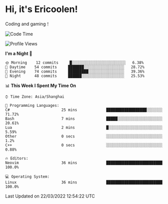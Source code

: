 # Hi, it's Ericoolen!
Coding and gaming！

<!--START_SECTION:waka-->
![Code Time](http://img.shields.io/badge/Code%20Time-190%20hrs%204%20mins-blue)

![Profile Views](http://img.shields.io/badge/Profile%20Views-2-blue)

**I'm a Night 🦉** 

```text
🌞 Morning    12 commits     █░░░░░░░░░░░░░░░░░░░░░░░░   6.38% 
🌆 Daytime    54 commits     ███████░░░░░░░░░░░░░░░░░░   28.72% 
🌃 Evening    74 commits     █████████░░░░░░░░░░░░░░░░   39.36% 
🌙 Night      48 commits     ██████░░░░░░░░░░░░░░░░░░░   25.53%

```


📊 **This Week I Spent My Time On** 

```text
⌚︎ Time Zone: Asia/Shanghai

💬 Programming Languages: 
C#                       25 mins             ██████████████████░░░░░░░   71.72% 
Bash                     7 mins              █████░░░░░░░░░░░░░░░░░░░░   20.61% 
Lua                      2 mins              █░░░░░░░░░░░░░░░░░░░░░░░░   5.59% 
Other                    0 secs              ░░░░░░░░░░░░░░░░░░░░░░░░░   1.2% 
C++                      0 secs              ░░░░░░░░░░░░░░░░░░░░░░░░░   0.88%

🔥 Editors: 
Neovim                   36 mins             █████████████████████████   100.0%

💻 Operating System: 
Linux                    36 mins             █████████████████████████   100.0%

```


 Last Updated on 22/03/2022 12:54:22 UTC
<!--END_SECTION:waka-->

